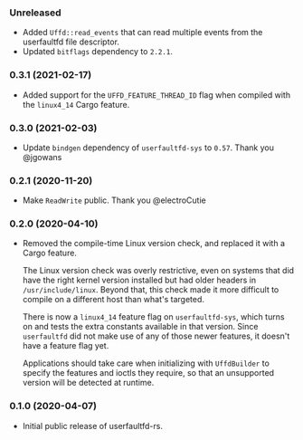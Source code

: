 ### Unreleased

- Added `Uffd::read_events` that can read multiple events from the userfaultfd file descriptor.
- Updated `bitflags` dependency to `2.2.1`.

### 0.3.1 (2021-02-17)

- Added support for the `UFFD_FEATURE_THREAD_ID` flag when compiled with the `linux4_14` Cargo
  feature.

### 0.3.0 (2021-02-03)

- Update `bindgen` dependency of `userfaultfd-sys` to `0.57`. Thank you @jgowans

### 0.2.1 (2020-11-20)

- Make `ReadWrite` public. Thank you @electroCutie

### 0.2.0 (2020-04-10)

- Removed the compile-time Linux version check, and replaced it with a Cargo feature.

  The Linux version check was overly restrictive, even on systems that did have the right kernel
  version installed but had older headers in `/usr/include/linux`. Beyond that, this check made it
  more difficult to compile on a different host than what's targeted.

  There is now a `linux4_14` feature flag on `userfaultfd-sys`, which turns on and tests the extra
  constants available in that version. Since `userfaultfd` did not make use of any of those newer
  features, it doesn't have a feature flag yet.

  Applications should take care when initializing with `UffdBuilder` to specify the features and
  ioctls they require, so that an unsupported version will be detected at runtime.


### 0.1.0 (2020-04-07)

- Initial public release of userfaultfd-rs.
